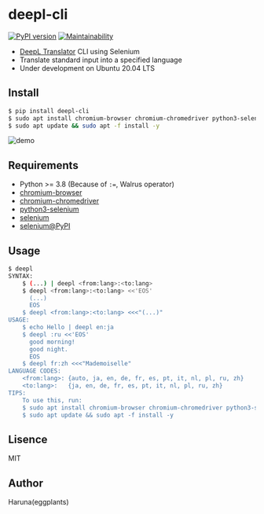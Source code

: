 # deepl-cli

[![PyPI version](https://badge.fury.io/py/deepl-cli.svg)](https://badge.fury.io/py/deepl-cli) [![Maintainability](https://api.codeclimate.com/v1/badges/a56630914df8538ca93b/maintainability)](https://codeclimate.com/github/eggplants/deepl-cli/maintainability)

- [DeepL Translator](https://www.deepl.com/translator) CLI using Selenium
- Translate standard input into a specified language
- Under development on Ubuntu 20.04 LTS

## Install

```bash
$ pip install deepl-cli
$ sudo apt install chromium-browser chromium-chromedriver python3-selenium -y
$ sudo apt update && sudo apt -f install -y
```

![demo](https://i.imgur.com/aeZv4aV.png)

## Requirements

- Python >= 3.8 (Because of `:=`, Walrus operator)
- [chromium-browser](https://packages.ubuntu.com/ja/source/bionic/chromium-browser)
- [chromium-chromedriver](https://packages.ubuntu.com/ja/bionic/chromium-chromedriver)
- [python3-selenium](https://packages.debian.org/buster/python3-selenium)
- [selenium](https://github.com/SeleniumHQ/selenium)
- [selenium@PyPI](https://pypi.org/project/selenium/)

## Usage

```bash
$ deepl
SYNTAX:
    $ (...) | deepl <from:lang>:<to:lang>
    $ deepl <from:lang>:<to:lang> <<'EOS'
      (...)
      EOS
    $ deepl <from:lang>:<to:lang> <<<"(...)"
USAGE:
    $ echo Hello | deepl en:ja
    $ deepl :ru <<'EOS'
      good morning!
      good night.
      EOS
    $ deepl fr:zh <<<"Mademoiselle"
LANGUAGE CODES:
    <from:lang>: {auto, ja, en, de, fr, es, pt, it, nl, pl, ru, zh}
    <to:lang>:   {ja, en, de, fr, es, pt, it, nl, pl, ru, zh}
TIPS:
    To use this, run:
    $ sudo apt install chromium-browser chromium-chromedriver python3-selenium -y
    $ sudo apt update && sudo apt -f install -y
```

## Lisence

MIT

## Author

Haruna(eggplants)
